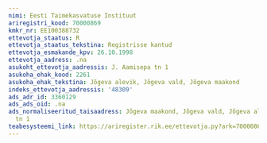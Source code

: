 ```yaml
---
nimi: Eesti Taimekasvatuse Instituut
ariregistri_kood: 70000869
kmkr_nr: EE100388732
ettevotja_staatus: R
ettevotja_staatus_tekstina: Registrisse kantud
ettevotja_esmakande_kpv: 26.10.1998
ettevotja_aadress: .na
asukoht_ettevotja_aadressis: J. Aamisepa tn 1
asukoha_ehak_kood: 2261
asukoha_ehak_tekstina: Jõgeva alevik, Jõgeva vald, Jõgeva maakond
indeks_ettevotja_aadressis: '48309'
ads_adr_id: 3360129
ads_ads_oid: .na
ads_normaliseeritud_taisaadress: Jõgeva maakond, Jõgeva vald, Jõgeva alevik, J. Aamisepa
  tn 1
teabesysteemi_link: https://ariregister.rik.ee/ettevotja.py?ark=70000869&ref=rekvisiidid
---
```

